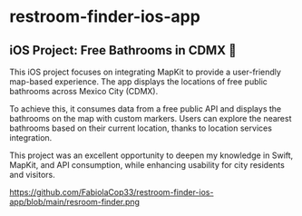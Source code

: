 # restroom-finder-ios-app
## **iOS Project: Free Bathrooms in CDMX**  🚻 
This iOS project focuses on integrating MapKit to provide a user-friendly map-based experience. The app displays the locations of free public bathrooms across Mexico City (CDMX).

To achieve this, it consumes data from a free public API and displays the bathrooms on the map with custom markers. Users can explore the nearest bathrooms based on their current location, thanks to location services integration.

This project was an excellent opportunity to deepen my knowledge in Swift, MapKit, and API consumption, while enhancing usability for city residents and visitors.

https://github.com/FabiolaCop33/restroom-finder-ios-app/blob/main/resroom-finder.png
